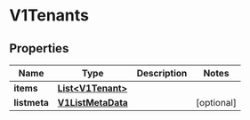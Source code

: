 # V1Tenants

## Properties
Name | Type | Description | Notes
------------ | ------------- | ------------- | -------------
**items** | [**List&lt;V1Tenant&gt;**](V1Tenant.md) |  | 
**listmeta** | [**V1ListMetaData**](V1ListMetaData.md) |  |  [optional]

